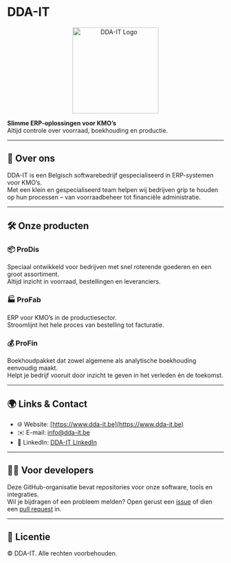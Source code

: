 # DDA-IT
<p align="center">
  <img src="https://www.dda-it.be/assets/img/DDALogo.webp" alt="DDA-IT Logo" width="200"/>
</p>

**Slimme ERP-oplossingen voor KMO’s**  
Altijd controle over voorraad, boekhouding en productie.

---

## 🏢 Over ons
DDA-IT is een Belgisch softwarebedrijf gespecialiseerd in ERP-systemen voor KMO’s.  
Met een klein en gespecialiseerd team helpen wij bedrijven grip te houden op hun processen – van voorraadbeheer tot financiële administratie.

---

## 🛠️ Onze producten

### 📦 ProDis
Speciaal ontwikkeld voor bedrijven met snel roterende goederen en een groot assortiment.  
Altijd inzicht in voorraad, bestellingen en leveranciers.

### 🏭 ProFab
ERP voor KMO’s in de productiesector.  
Stroomlijnt het hele proces van bestelling tot facturatie.

### 💰 ProFin
Boekhoudpakket dat zowel algemene als analytische boekhouding eenvoudig maakt.  
Helpt je bedrijf vooruit door inzicht te geven in het verleden én de toekomst.

---

## 🌍 Links & Contact
- 🌐 Website: [https://www.dda-it.be](https://www.dda-it.be)  
- ✉️ E-mail: [info@dda-it.be](mailto:info@dda-it.be)  
- 💼 LinkedIn: [DDA-IT LinkedIn](https://www.linkedin.com/company/dda-it)  

---

## 👩‍💻 Voor developers
Deze GitHub-organisatie bevat repositories voor onze software, tools en integraties.  
Wil je bijdragen of een probleem melden? Open gerust een [issue](../../issues) of dien een [pull request](../../pulls) in.

---

## 📜 Licentie
© DDA-IT. Alle rechten voorbehouden.
